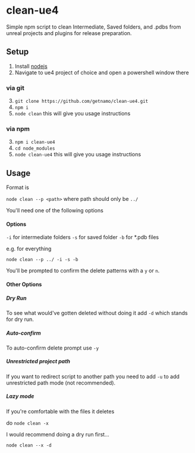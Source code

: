 # clean-ue4
Simple npm script to clean Intermediate, Saved folders, and .pdbs from unreal projects and plugins for release preparation.

## Setup
1. Install [nodejs](https://nodejs.org/en/download/)
2. Navigate to ue4 project of choice and open a powershell window there
### via git
3. ```git clone https://github.com/getnamo/clean-ue4.git```
4. ```npm i```
5. ```node clean``` this will give you usage instructions
### via npm
3. ```npm i clean-ue4```
4. ```cd node_modules```
5. ```node clean-ue4``` this will give you usage instructions

## Usage

Format is

```node clean --p <path>``` where path should only be ```../```

You'll need one of the following options

#### Options
```-i``` for intermediate folders
```-s``` for saved folder
```-b``` for *.pdb files

e.g. for everything

```node clean --p ../ -i -s -b```

You'll be prompted to confirm the delete patterns with a ```y``` or ```n```.

#### Other Options
##### Dry Run
To see what would've gotten deleted without doing it add ```-d``` which stands for dry run.

##### Auto-confirm
To auto-confirm delete prompt use ```-y```

##### Unrestricted project path
If you want to redirect script to another path you need to add ```-u``` to add unrestricted path mode (not recommended).

##### Lazy mode
If you're comfortable with the files it deletes

do
```node clean -x```

I would recommend doing a dry run first...

```node clean --x -d```
